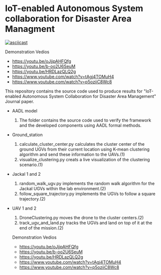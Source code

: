
# IoT-enabled Autonomous System collaboration for Disaster Area Managment
[![asciicast](https://github.com/Abeni18/IoT-enabled-Autonomous-System-Collaboration-for-Disaster-Area-Management-/blob/master/landing_on_ugv%20(1).png?raw=true)](https://www.youtube.com/watch?v=oJjjpAHFQfg&feature=youtu.be)

  Demonstration Vedios 
  - https://youtu.be/oJjjpAHFQfg
  - https://youtu.be/b-oo2U6SeuM
  - https://youtu.be/HRDLazQLQ2g
  - https://www.youtube.com/watch?v=tAgj4TOMuH4
  - https://www.youtube.com/watch?v=p5oziiC8Wc8
  
This repository contains the source code used to produce results for "IoT-enabled Autonomous System Collaboration for Disaster Area Management" Journal paper.
- AADL model 
  1. The folder contains the source code used to verify the framework and the developed components using AADL formal methods. 
- Ground_station
  1. calculate_cluster_center.py calculates the cluster center of the ground UGVs from their current location using K-mean clustering algorithm and send these information to the UAVs.(1)
  2. visualize_clustering.py creats a live visualization of the clustering scenario.(1)
- Jackal 1 and 2
  1. random_walk_ugv.py implements the random walk algorithm for the Jackal UGVs within the lab environment.(2)
  2. follow_square_trajectory.py implements the UGVs to follow a square trajectory.(2)
- UAV 1 and 2
  1. DroneClustering.py moves the drone to the cluster centers.(2)
  2. track_ugv_and_land.py tracks the UGVs and land on top of it at the end of the mission.(2)
  
  Demonstration Vedios 
  - https://youtu.be/oJjjpAHFQfg
  - https://youtu.be/b-oo2U6SeuM
  - https://youtu.be/HRDLazQLQ2g
  - https://www.youtube.com/watch?v=tAgj4TOMuH4
  - https://www.youtube.com/watch?v=p5oziiC8Wc8
  
